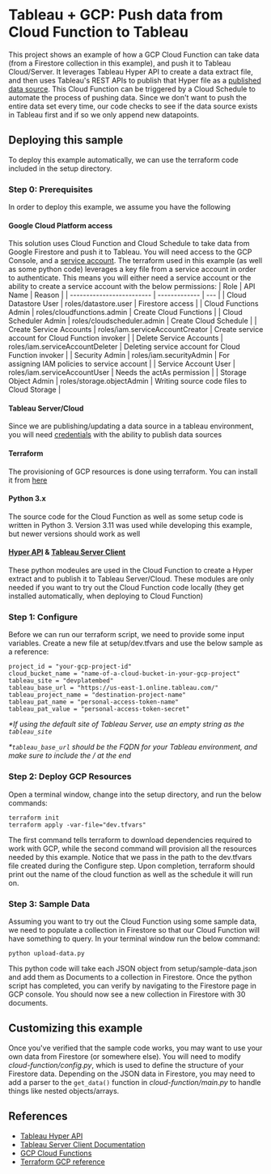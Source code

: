 # Tableau + GCP: Push data from Cloud Function to Tableau
This project shows an example of how a GCP Cloud Function can take data (from a Firestore collection in this example), and push it to Tableau Cloud/Server.  It leverages Tableau Hyper API to create a data extract file, and then uses Tableau's REST APIs to publish that Hyper file as a [published data source](https://help.tableau.com/current/pro/desktop/en-us/publish_datasources_about.htm).  This Cloud Function can be triggered by a Cloud Schedule to automate the process of pushing data.  Since we don't want to push the entire data set every time, our code checks to see if the data source exists in Tableau first and if so we only append new datapoints.


##  Deploying this sample
To deploy this example automatically, we can use the terraform code included in the setup directory.  

### Step 0: Prerequisites
In order to deploy this example, we assume you have the following
#### Google Cloud Platform access
This solution uses Cloud Function and Cloud Schedule to take data from Google Firestore and push it to Tableau.  You will need access to the GCP Console, and a [service account](https://cloud.google.com/iam/docs/service-account-overview).  The terraform used in this example (as well as some python code) leverages a key file from a service account in order to authenticate.  This means you will either need a service account or the ability to create a service account with the below permissions:
| Role  | API Name | Reason |
| ------------------------- | ------------- | --- |
| Cloud Datastore User      | roles/datastore.user  | Firestore access  |
| Cloud Functions Admin     | roles/cloudfunctions.admin | Create Cloud Functions |
| Cloud Scheduler Admin     | roles/cloudscheduler.admin | Create Cloud Schedule |
| Create Service Accounts   | roles/iam.serviceAccountCreator | Create service account for Cloud Function invoker |
| Delete Service Accounts   | roles/iam.serviceAccountDeleter | Deleting service account for Cloud Function invoker | 
| Security Admin            | roles/iam.securityAdmin | For assigning IAM policies to service account |
| Service Account User      | roles/iam.serviceAccountUser | Needs the actAs permission |
| Storage Object Admin      | roles/storage.objectAdmin | Writing source code files to Cloud Storage |

#### Tableau Server/Cloud
Since we are publishing/updating a data source in a tableau environment, you will need [credentials](https://help.tableau.com/current/online/en-us/security_personal_access_tokens.htm#create-a-pat) with the ability to publish data sources
#### Terraform
The provisioning of GCP resources is done using terraform.  You can install it from [here](https://developer.hashicorp.com/terraform/tutorials/gcp-get-started/install-cli)
#### Python 3.x
The source code for the Cloud Function as well as some setup code is written in Python 3.  Version 3.11 was used while developing this example, but newer versions should work as well
#### [Hyper API](https://tableau.github.io/hyper-db/docs/installation) & [Tableau Server Client](https://tableau.github.io/server-client-python/docs/#install-with-pip-recommended)
These python modeules are used in the Cloud Function to create a Hyper extract and to publish it to Tableau Server/Cloud.  These modules are only needed if you want to try out the Cloud Function code locally (they get installed automatically, when deploying to Cloud Function)
### Step 1: Configure
Before we can run our terraform script, we need to provide some input variables.  Create a new file at setup/dev.tfvars and use the below sample as a reference:
```
project_id = "your-gcp-project-id"
cloud_bucket_name = "name-of-a-cloud-bucket-in-your-gcp-project"
tableau_site = "devplatembed"
tableau_base_url = "https://us-east-1.online.tableau.com/"
tableau_project_name = "destination-project-name"
tableau_pat_name = "personal-access-token-name"
tableau_pat_value = "personal-access-token-secret"
```
*\*If using the default site of Tableau Server, use an empty string as the ```tableau_site```*

*\*```tableau_base_url``` should be the FQDN for your Tableau environment, and make sure to include the / at the end*
### Step 2: Deploy GCP Resources

Open a terminal window, change into the setup directory, and run the below commands:
```
terraform init
terraform apply -var-file="dev.tfvars"
```
The first command tells terraform to download dependencies required to work with GCP, while the second command will provision all the resources needed by this example.  Notice that we pass in the path to the dev.tfvars file created during the Configure step.  Upon completion, terraform should print out the name of the cloud function as well as the schedule it will run on.

### Step 3: Sample Data
Assuming you want to try out the Cloud Function using some sample data, we need to populate a collection in Firestore so that our Cloud Function will have something to query.  In your terminal window run the below command:
```
python upload-data.py
```
This python code will take each JSON object from setup/sample-data.json and add them as Documents to a collection in Firestore.  Once the python script has completed, you can verify by navigating to the Firestore page in GCP console.  You should now see a new collection in Firestore with 30 documents.


##  Customizing this example
Once you've verified that the sample code works, you may want to use your own data from Firestore (or somewhere else).  You will need to modify *cloud-function/config.py*, which is used to define the structure of your Firestore data.  Depending on the JSON data in Firestore, you may need to add a parser to the ```get_data()``` function in *cloud-function/main.py* to handle things like nested objects/arrays.

##  References
* [Tableau Hyper API](https://tableau.github.io/hyper-db/docs/)
* [Tableau Server Client Documentation](https://tableau.github.io/server-client-python/docs/)
* [GCP Cloud Functions](https://cloud.google.com/functions/docs)
* [Terraform GCP reference](https://registry.terraform.io/providers/hashicorp/google/latest/docs)